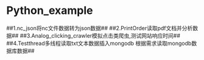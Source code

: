 # Python_example
##1.nc_json将nc文件数据转为json数据##
##2.PrintOrder读取pdf文档并分析数据##
##3.Analog_clicking_crawler模拟点击类爬虫,测试网站响应时间##
##4.Testthread多线程读取txt文本数据插入mongodb 根据需求读取mongodb数据库数据##
